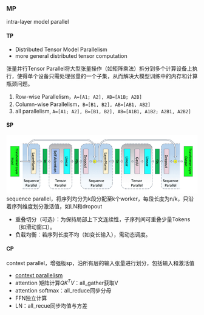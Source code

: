 
### MP
intra-layer model parallel


#### TP
- Distributed Tensor Model Parallelism
- more general distributed tensor computation

张量并行Tensor Parallel将大型张量操作（如矩阵乘法）拆分到多个计算设备上执行，使得单个设备只需处理张量的一个子集，从而解决大模型训练中的内存和计算瓶颈问题。

1. Row-wise Parallelism，`A=[A1; A2], AB=[A1B; A2B]`
2. Column-wise Parallelism，`B=[B1, B2], AB=[AB1, AB2]`
3. all parallelism, `A=[A1; A2], B=[B1, B2], AB=[A1B1, A1B2; A2B1, A2B2]`


#### SP
![alt text](image-3.png)
sequence parallel，将序列均分为k段分配至k个worker，每段长度为n/k，只沿着序列维度划分激活值，如LN和dropout

- 重叠切分（可选）：为保持局部上下文连续性，子序列间可重叠少量Tokens（如滑动窗口）。
- 负载均衡：若序列长度不均（如变长输入），需动态调度。



#### CP
context parallel，增强版sp，沿所有层的输入张量进行划分，包括输入和激活值
- [context parallelism](context_parallelism.md)
- attention 矩阵计算$QK^TV$：all_gather获取V
- attention softmax：all_reduce同步分母
- FFN独立计算
- LN：all_recue同步均值与方差

